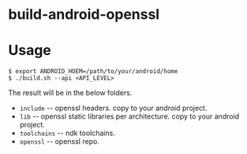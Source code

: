 # build-android-openssl

# Usage

```
$ export ANDROID_HOEM=/path/to/your/android/home
$ ./build.sh --api <API_LEVEL>
```

The result will be in the below folders.

* `include` -- openssl headers. copy to your android project.
* `lib`  -- openssl static libraries per architecture. copy to your android project.
* `toolchains` -- ndk toolchains.
* `openssl` -- openssl repo.
